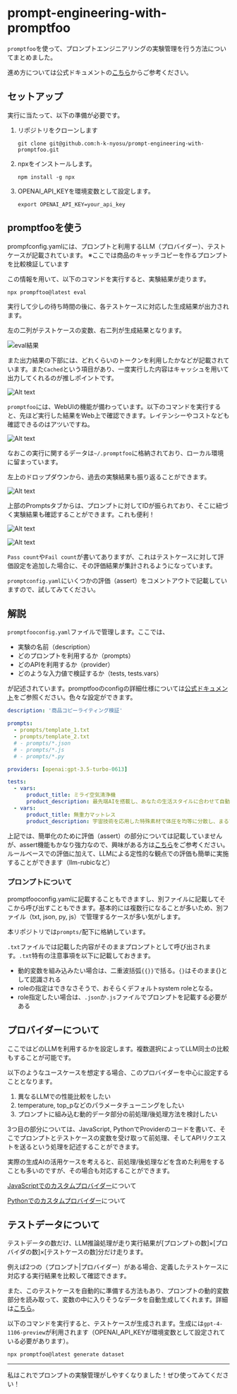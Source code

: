 # prompt-engineering-with-promptfoo

`promptfoo`を使って、プロンプトエンジニアリングの実験管理を行う方法についてまとめました。

進め方については公式ドキュメントの[こちら](https://www.promptfoo.dev/docs/intro)からご参考ください。


## セットアップ

実行に当たって、以下の準備が必要です。

1. リポジトリをクローンします
   ```
   git clone git@github.com:h-k-nyosu/prompt-engineering-with-promptfoo.git
   ```
2. npxをインストールします。
   ```
   npm install -g npx
   ```
3. OPENAI_API_KEYを環境変数として設定します。
   ```
   export OPENAI_API_KEY=your_api_key
   ```


## promptfooを使う

prompfconfig.yamlには、プロンプトと利用するLLM（プロバイダー）、テストケースが記載されています。
※ここでは商品のキャッチコピーを作るプロンプトを比較検証しています

この情報を用いて、以下のコマンドを実行すると、実験結果が走ります。

```
npx prompftoo@latest eval
```

実行して少しの待ち時間の後に、各テストケースに対応した生成結果が出力されます。

左の二列がテストケースの変数、右二列が生成結果となります。

![eval結果](statics/eval_result_1.png)

また出力結果の下部には、どれくらいのトークンを利用したかなどが記載されています。また`Cached`という項目があり、一度実行した内容はキャッシュを用いて出力してくれるのが推しポイントです。

![Alt text](statics/eval_result_2.png)

`promptfoo`には、WebUIの機能が備わっています。以下のコマンドを実行すると、先ほど実行した結果をWeb上で確認できます。レイテンシーやコストなども確認できるのはアツいですね。

![Alt text](statics/webui_1.png)

なおこの実行に関するデータは`~/.promptfoo`に格納されており、ローカル環境に留まっています。

左上のドロップダウンから、過去の実験結果も振り返ることができます。

![Alt text](statics/webui_2.png)

上部のPromptsタブからは、プロンプトに対してIDが振られており、そこに紐づく実験結果も確認することができます。これも便利！

![Alt text](statics/webui_3.png)

![Alt text](statics/webui_4.png)

`Pass count`や`Fail count`が書いてありますが、これはテストケースに対して評価設定を追加した場合に、その評価結果が集計されるようになっています。

`promptconfig.yaml`にいくつかの評価（assert）をコメントアウトで記載していますので、試してみてください。



## 解説

`promptfooconfig.yaml`ファイルで管理します。ここでは、
- 実験の名前（description）
- どのプロンプトを利用するか（prompts）
- どのAPIを利用するか（provider）
- どのような入力値で検証するか（tests, tests.vars）

が記述されています。promptfooのconfigの詳細仕様については[公式ドキュメント](https://www.promptfoo.dev/docs/configuration/reference)をご参照ください。色々な設定ができます。

```promptfooconfig.yaml
description: '商品コピーライティング検証'

prompts:
  - prompts/template_1.txt
  - prompts/template_2.txt
  # - prompts/*.json
  # - prompts/*.js
  # - prompts/*.py

providers: [openai:gpt-3.5-turbo-0613]

tests:
  - vars:
      product_title: ミライ空気清浄機
      product_description: 最先端AIを搭載し、あなたの生活スタイルに合わせて自動で空気を綺麗にする画期的な空気清浄機。
  - vars:
      product_title: 無重力マットレス
      product_description: 宇宙技術を応用した特殊素材で体圧を均等に分散し、まるで宇宙にいるかのような快適な睡眠を提供します。
```

上記では、簡単化のために評価（assert）の部分については記載していませんが、assert機能もかなり強力なので、興味がある方は[こちら](https://www.promptfoo.dev/docs/configuration/expected-outputs/)をご参考ください。ルールベースでの評価に加えて、LLMによる定性的な観点での評価も簡単に実施することができます（llm-rubicなど）

### プロンプトについて

promptfooconfig.yamlに記載することもできますし、別ファイルに記載してそこから呼び出すこともできます。基本的には複数行になることが多いため、別ファイル（txt, json, py, js）で管理するケースが多い気がします。

本リポジトリでは`prompts/`配下に格納しています。

`.txt`ファイルでは記載した内容がそのままプロンプトとして呼び出されます。`.txt`特有の注意事項を以下に記載しておきます。

- 動的変数を組み込みたい場合は、二重波括弧`{{}}`で括る。`{}`はそのまま{}として認識される
- roleの指定はできなさそうで、おそらくデフォルトsystem roleとなる。
- role指定したい場合は、`.json`か`.js`ファイルでプロンプトを記載する必要がある

## プロバイダーについて

ここではどのLLMを利用するかを設定します。複数選択によってLLM同士の比較もすることが可能です。

以下のようなユースケースを想定する場合、このプロバイダーを中心に設定することとなります。

1. 異なるLLMでの性能比較をしたい
2. temperature, top_pなどのパラメータチューニングをしたい
3. プロンプトに組み込む動的データ部分の前処理/後処理方法を検討したい

3つ目の部分については、JavaScript, PythonでProviderのコードを書いて、そこでプロンプトとテストケースの変数を受け取って前処理、そしてAPIリクエストを送るという処理を記述することができます。

実際の生成AIの活用ケースを考えると、前処理/後処理などを含めた利用をすることも多いのですが、その場合も対応することができます。

[JavaScriptでのカスタムプロバイダー](https://www.promptfoo.dev/docs/providers/custom-api)について

[Pythonでのカスタムプロバイダー](https://www.promptfoo.dev/docs/providers/python/#python-provider)について

## テストデータについて

テストデータの数だけ、LLM推論処理が走り実行結果が[プロンプトの数]×[プロバイダの数]×[テストケースの数]分だけ走ります。

例えば2つの（プロンプト|プロバイダー）がある場合、定義したテストケースに対応する実行結果を比較して確認できます。

また、このテストケースを自動的に準備する方法もあり、プロンプトの動的変数部分を読み取って、変数の中に入りそうなデータを自動生成してくれます。詳細は[こちら](https://www.promptfoo.dev/docs/configuration/datasets)。

以下のコマンドを実行すると、テストケースが生成されます。生成には`gpt-4-1106-preview`が利用されます（OPENAI_API_KEYが環境変数として設定されている必要があります）。

```
npx promptfoo@latest generate dataset
```


---


私はこれでプロンプトの実験管理がしやすくなりました！ぜひ使ってみてください！